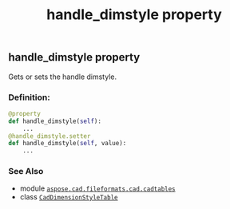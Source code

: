 ﻿---
title: handle_dimstyle property
second_title: Aspose.CAD for Python via .NET API References
description: 
type: docs
weight: 880
url: /python-net/aspose.cad.fileformats.cad.cadtables/caddimensionstyletable/handle_dimstyle/
is_root: false
---

## handle_dimstyle property


Gets or sets the handle dimstyle.
### Definition:
```python
@property
def handle_dimstyle(self):
    ...
@handle_dimstyle.setter
def handle_dimstyle(self, value):
    ...
```

### See Also
* module [`aspose.cad.fileformats.cad.cadtables`](../../)
* class [`CadDimensionStyleTable`](/cad/python-net/aspose.cad.fileformats.cad.cadtables/caddimensionstyletable)
